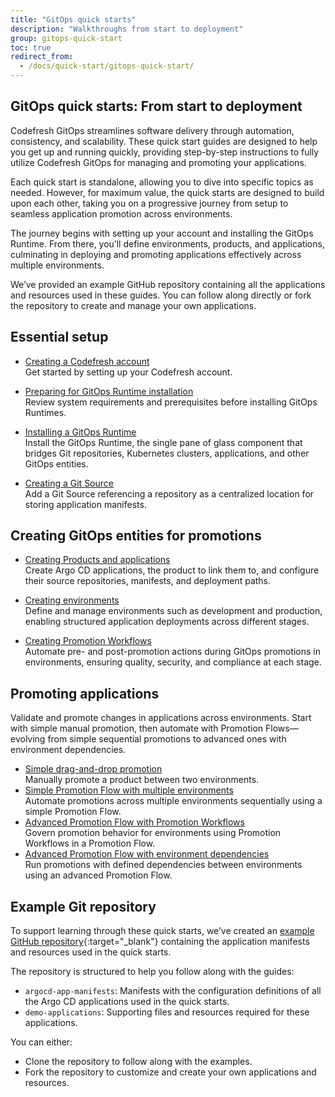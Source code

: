 ```yaml
---
title: "GitOps quick starts"
description: "Walkthroughs from start to deployment"
group: gitops-quick-start
toc: true
redirect_from:
  - /docs/quick-start/gitops-quick-start/
---
```


## GitOps quick starts: From start to deployment 
Codefresh GitOps streamlines software delivery through automation, consistency, and scalability. These quick start guides are designed to help you get up and running quickly, providing step-by-step instructions to fully utilize Codefresh GitOps for managing and promoting your applications.

Each quick start is standalone, allowing you to dive into specific topics as needed. However, for maximum value, the quick starts are designed to build upon each other, taking you on a progressive journey from setup to seamless application promotion across environments.

The journey begins with setting up your account and installing the GitOps Runtime. From there, you’ll define environments, products, and applications, culminating in deploying and promoting applications effectively across multiple environments.

We’ve provided an example GitHub repository containing all the applications and resources used in these guides. You can follow along directly or fork the repository to create and manage your own applications.



## Essential setup

* [Creating a Codefresh account]({{site.baseurl}}/docs/gitops-quick-start/create-codefresh-account/)  
  Get started by setting up your Codefresh account.

* [Preparing for GitOps Runtime installation]({{site.baseurl}}/docs/gitops-quick-start/verify-requirements/)  
  Review system requirements and prerequisites before installing GitOps Runtimes.

* [Installing a GitOps Runtime]({{site.baseurl}}/docs/gitops-quick-start/runtime/)    
  Install the GitOps Runtime, the single pane of glass component that bridges Git repositories, Kubernetes clusters, applications, and other GitOps entities.

* [Creating a Git Source]({{site.baseurl}}/docs/gitops-quick-start/create-git-source/)    
  Add a Git Source referencing a repository as a centralized location for storing application manifests.

## Creating GitOps entities for promotions
* [Creating Products and applications]({{site.baseurl}}/docs/gitops-quick-start/create-app-ui/)   
  Create Argo CD applications, the product to link them to, and configure their source repositories, manifests, and deployment paths.

* [Creating environments]({{site.baseurl}}/docs/gitops-quick-start/quick-start-gitops-environments/)  
  Define and manage environments such as development and production, enabling structured application deployments across different stages.

* [Creating Promotion Workflows]({{site.baseurl}}/docs/gitops-quick-start/quick-start-promotion-workflow/)   
  Automate pre- and post-promotion actions during GitOps promotions in environments, ensuring quality, security, and compliance at each stage.


## Promoting applications

Validate and promote changes in applications across environments.
Start with simple manual promotion, then automate with Promotion Flows—evolving from simple sequential promotions to advanced ones with environment dependencies.

* [Simple drag-and-drop promotion]({{site.baseurl}}/docs/gitops-quick-start/drag-and-drop/)  
  Manually promote a product between two environments.
* [Simple Promotion Flow with multiple environments]({{site.baseurl}}/docs/gitops-quick-start/multi-env-sequential-flow/)  
  Automate promotions across multiple environments sequentially using a simple Promotion Flow.
* [Advanced Promotion Flow with Promotion Workflows]({{site.baseurl}}/docs/gitops-quick-start/policy-multi-env-promotion/)  
  Govern promotion behavior for environments using Promotion Workflows in a Promotion Flow.
* [Advanced Promotion Flow with environment dependencies]({{site.baseurl}}/docs/gitops-quick-start/dependency-multi-env-promotion/)  
  Run promotions with defined dependencies between environments using an advanced Promotion Flow.


  

## Example Git repository

To support learning through these quick starts, we’ve created an [example GitHub repository](https://github.com/codefresh-sandbox/codefresh-quickstart-demo){:target="\_blank"} containing the application manifests and resources used in the quick starts.

The repository is structured to help you follow along with the guides:
* `argocd-app-manifests`: Manifests with the configuration definitions of all the Argo CD applications used in the quick starts.
* `demo-applications`: Supporting files and resources required for these applications.

You can either:
* Clone the repository to follow along with the examples.
* Fork the repository to customize and create your own applications and resources.



